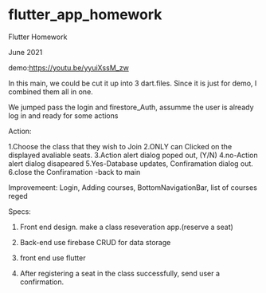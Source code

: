 # flutter_app_homework
 
 Flutter Homework

 June 2021
 
 demo:https://youtu.be/yyuiXssM_zw
 
 In this main, we could be cut it up into 3 dart.files. Since it is just for demo,
 I combined them all in one.
 
  We jumped pass the login and firestore_Auth, assumme the user is already log in
  and ready for some actions
 
  Action:
 
  1.Choose the class that they wish to Join
  2.ONLY can Clicked on the displayed avaliable seats.
  3.Action alert dialog poped out, (Y/N)
  4.no-Action alert dialog disapeared
  5.Yes-Database updates, Confiramation dialog out.
       6.close the Confiramation -back to main
       
       
       
  Improvemeent:
  Login, Adding courses, BottomNavigationBar, list of courses reged
 


Specs:

1. Front end design. make a class reseveration app.(reserve a seat)

2. Back-end use firebase CRUD for data storage 

3. front end use flutter

4. After registering a seat in the class successfully, send user a confirmation. 
